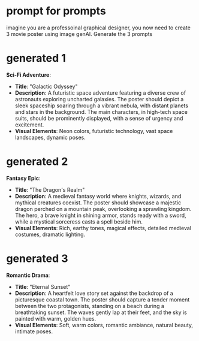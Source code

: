 # prompt for prompts

imagine you are a professoinal graphical designer, you now need to create 3 movie poster using image genAI. Generate the 3 prompts

# generated 1
**Sci-Fi Adventure**:
- **Title**: "Galactic Odyssey"
- **Description**: A futuristic space adventure featuring a diverse crew of astronauts exploring uncharted galaxies. The poster should depict a sleek spaceship soaring through a vibrant nebula, with distant planets and stars in the background. The main characters, in high-tech space suits, should be prominently displayed, with a sense of urgency and excitement.
- **Visual Elements**: Neon colors, futuristic technology, vast space landscapes, dynamic poses.

# generated 2
**Fantasy Epic**:
- **Title**: "The Dragon's Realm"
- **Description**: A medieval fantasy world where knights, wizards, and mythical creatures coexist. The poster should showcase a majestic dragon perched on a mountain peak, overlooking a sprawling kingdom. The hero, a brave knight in shining armor, stands ready with a sword, while a mystical sorceress casts a spell beside him.
- **Visual Elements**: Rich, earthy tones, magical effects, detailed medieval costumes, dramatic lighting.

# generated 3
**Romantic Drama**:
- **Title**: "Eternal Sunset"
- **Description**: A heartfelt love story set against the backdrop of a picturesque coastal town. The poster should capture a tender moment between the two protagonists, standing on a beach during a breathtaking sunset. The waves gently lap at their feet, and the sky is painted with warm, golden hues.
- **Visual Elements**: Soft, warm colors, romantic ambiance, natural beauty, intimate poses.